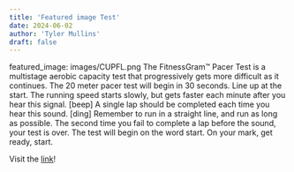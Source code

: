```yaml
---
title: 'Featured image Test'
date: 2024-06-02
author: 'Tyler Mullins'
draft: false
---
```

featured_image: images/CUPFL.png
The FitnessGram™ Pacer Test is a multistage aerobic capacity test that progressively gets more difficult as it continues. The 20 meter pacer test will begin in 30 seconds. Line up at the start. The running speed starts slowly, but gets faster each minute after you hear this signal. [beep] A single lap should be completed each time you hear this sound. [ding] Remember to run in a straight line, and run as long as possible. The second time you fail to complete a lap before the sound, your test is over. The test will begin on the word start. On your mark, get ready, start.

Visit the [link](https://pages.cs.wisc.edu/~harron/)!
